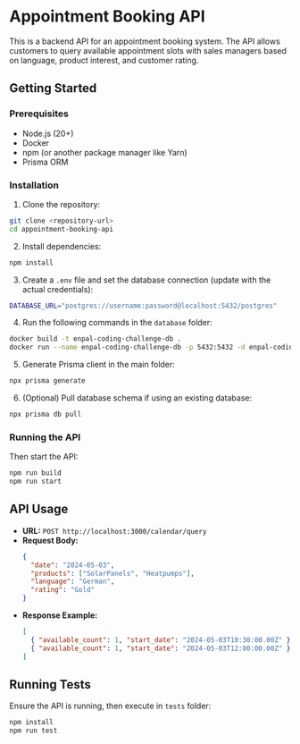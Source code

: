 # Appointment Booking API

This is a backend API for an appointment booking system. The API allows customers to query available appointment slots with sales managers based on language, product interest, and customer rating.

## Getting Started

### Prerequisites
- Node.js (20+)
- Docker
- npm (or another package manager like Yarn)
- Prisma ORM

### Installation

1. Clone the repository:
  ```sh
  git clone <repository-url>
  cd appointment-booking-api
  ```
2. Install dependencies:
  ```sh
  npm install
  ```
3. Create a `.env` file and set the database connection (update with the actual credentials):
  ```sh
  DATABASE_URL="postgres://username:password@localhost:5432/postgres"
  ```

4. Run the following commands in the `database` folder:
  ```sh
  docker build -t enpal-coding-challenge-db .
  docker run --name enpal-coding-challenge-db -p 5432:5432 -d enpal-coding-challenge-db
  ```

5. Generate Prisma client in the main folder:
  ```sh
  npx prisma generate
  ```

6. (Optional) Pull database schema if using an existing database:
  ```sh
  npx prisma db pull
  ```

### Running the API

Then start the API:
```sh
npm run build
npm run start
```

## API Usage
- **URL:** `POST http://localhost:3000/calendar/query`
- **Request Body:**
  ```json
  {
    "date": "2024-05-03",
    "products": ["SolarPanels", "Heatpumps"],
    "language": "German",
    "rating": "Gold"
  }
  ```
- **Response Example:**
  ```json
  [
    { "available_count": 1, "start_date": "2024-05-03T10:30:00.00Z" },
    { "available_count": 1, "start_date": "2024-05-03T12:00:00.00Z" }
  ]
  ```

## Running Tests
Ensure the API is running, then execute in `tests` folder:
```sh
npm install
npm run test
```
